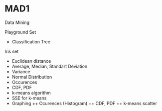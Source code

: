 # MAD1
Data Mining


Playground Set
+ Classification Tree

Iris set
+ Euclidean distance
+ Average, Median, Standart Deviation
+ Variance
+ Normal Distribution
+ Occurences
+ CDF, PDF
+ k-means algorithm
+ SSE for k-means
+ Graphing
++ Ocurences (Histogram)
++ CDF, PDF
++ k-means scatter
